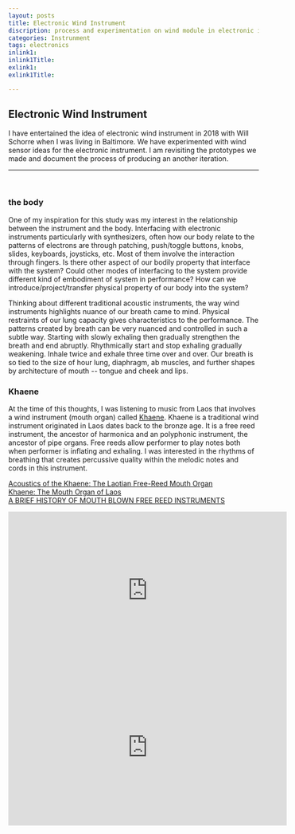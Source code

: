 ```yaml
---
layout: posts
title: Electronic Wind Instrument
discription: process and experimentation on wind module in electronic instrument
categories: Instrunment
tags: electronics 
inlink1: 
inlink1Title: 
exlink1: 
exlink1Title: 

---
```



## Electronic Wind Instrument

I have entertained the idea of electronic wind instrument in 2018 with Will Schorre when I was living in Baltimore. We have experimented with wind sensor ideas for the electronic instrument. I am revisiting the prototypes we made and document the process of producing an another iteration.

---
<br>





### the body

One of my inspiration for this study was my interest in the relationship between the instrument and the body. Interfacing with electronic instruments particularly with synthesizers, often how our body relate to the patterns of electrons are through patching, push/toggle buttons, knobs, slides, keyboards, joysticks, etc. Most of them involve the interaction through fingers. Is there other aspect of our bodily property that interface with the system? Could other modes of interfacing to the system provide different kind of embodiment of system in performance? How can we introduce/project/transfer physical property of our body into the system?

Thinking about different traditional acoustic instruments, the way wind instruments highlights nuance of our breath came to mind. Physical restraints of our lung capacity gives characteristics to the performance. The patterns created by breath can be very nuanced and controlled in such a subtle way. Starting with slowly exhaling then gradually strengthen the breath and end abruptly. Rhythmically start and stop exhaling gradually weakening. Inhale twice and exhale three time over and over. Our breath is so tied to the size of hour lung, diaphragm, ab muscles, and further shapes by architecture of mouth -- tongue and cheek and lips. 

### Khaene

At the time of this thoughts, I was listening to music from Laos that involves a wind instrument (mouth organ) called [Khaene](https://en.wikipedia.org/wiki/Khene). Khaene is a traditional wind instrument originated in Laos dates back to the bronze age. It is a free reed instrument, the ancestor of harmonica and an polyphonic instrument, the ancestor of pipe organs. Free reeds allow performer to play notes both when performer is inflating and exhaling. I was interested in the rhythms of breathing that creates percussive quality within the melodic notes and cords in this instrument. 

[Acoustics of the Khaene: The Laotian Free-Reed Mouth Organ ](http://www.ksanti.net/free-reed/essays/khaen.html)<br>
[Khaene: The Mouth Organ of Laos](https://discover.hubpages.com/entertainment/Khene-The-Mouth-Organ-of-Laos)<br>
[A BRIEF HISTORY OF MOUTH BLOWN FREE REED INSTRUMENTS](https://www.patmissin.com/history/history.html)


<iframe width="560" height="315" src="https://www.youtube.com/embed/b2Hi7Wn6030" frameborder="0" allow="accelerometer; autoplay; clipboard-write; encrypted-media; gyroscope; picture-in-picture" allowfullscreen></iframe>

<iframe width="560" height="315" src="https://www.youtube.com/embed/4tdh-GzHfLY" frameborder="0" allow="accelerometer; autoplay; clipboard-write; encrypted-media; gyroscope; picture-in-picture" allowfullscreen></iframe>








